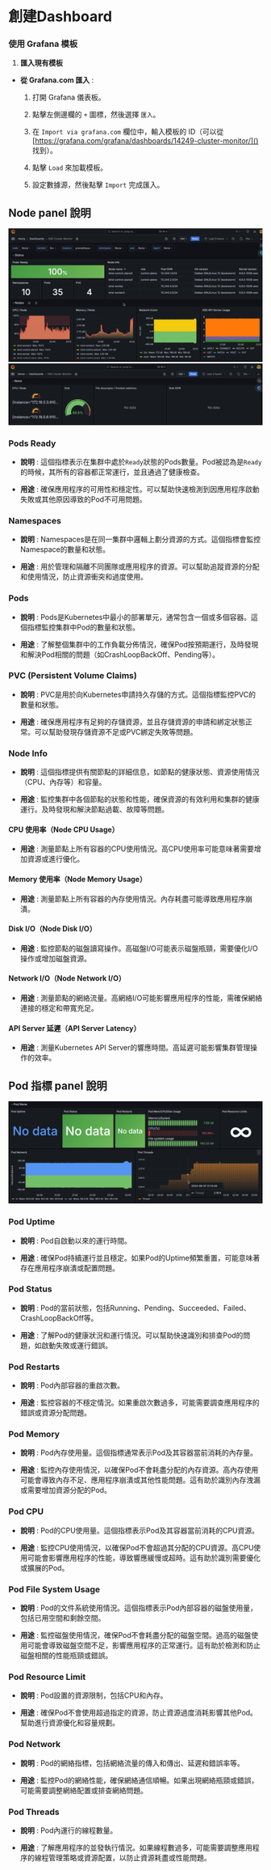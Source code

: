 # 創建Dashboard

### 使用 Grafana 模板 
 
1. **匯入現有模板**  
  - **從 Grafana.com 匯入** :
    1. 打開 Grafana 儀表板。
 
    2. 點擊左側邊欄的 `+` 圖標，然後選擇 `匯入`。
 
    3. 在 `Import via grafana.com` 欄位中，輸入模板的 ID（可以從 [https://grafana.com/grafana/dashboards/14249-cluster-monitor/]()  找到）。
 
    4. 點擊 `Load` 來加載模板。
 
    5. 設定數據源，然後點擊 `Import` 完成匯入。

## Node panel 說明
![g1](https://github.com/Eric-hys/Kind_test/blob/main/images/g1.png)
![g2](https://github.com/Eric-hys/Kind_test/blob/main/images/g2.png)

### Pods Ready 
 
- **說明** : 這個指標表示在集群中處於`Ready`狀態的Pods數量。Pod被認為是`Ready`的時候，其所有的容器都正常運行，並且通過了健康檢查。
 
- **用途** : 確保應用程序的可用性和穩定性。可以幫助快速檢測到因應用程序啟動失敗或其他原因導致的Pod不可用問題。

### Namespaces 
 
- **說明** : Namespaces是在同一集群中邏輯上劃分資源的方式。這個指標會監控Namespace的數量和狀態。
 
- **用途** : 用於管理和隔離不同團隊或應用程序的資源。可以幫助追蹤資源的分配和使用情況，防止資源衝突和過度使用。

### Pods 
 
- **說明** : Pods是Kubernetes中最小的部署單元，通常包含一個或多個容器。這個指標監控集群中Pod的數量和狀態。
 
- **用途** : 了解整個集群中的工作負載分佈情況，確保Pod按預期運行，及時發現和解決Pod相關的問題（如CrashLoopBackOff、Pending等）。

### PVC (Persistent Volume Claims) 
 
- **說明** : PVC是用於向Kubernetes申請持久存儲的方式。這個指標監控PVC的數量和狀態。
 
- **用途** : 確保應用程序有足夠的存儲資源，並且存儲資源的申請和綁定狀態正常。可以幫助發現存儲資源不足或PVC綁定失敗等問題。

### Node Info 
 
- **說明** : 這個指標提供有關節點的詳細信息，如節點的健康狀態、資源使用情況（CPU、內存等）和容量。
 
- **用途** : 監控集群中各個節點的狀態和性能，確保資源的有效利用和集群的健康運行。及時發現和解決節點過載、故障等問題。


#### CPU 使用率（Node CPU Usage） 
 
- **用途** : 測量節點上所有容器的CPU使用情況。高CPU使用率可能意味著需要增加資源或進行優化。

#### Memory 使用率（Node Memory Usage） 
 
- **用途** : 測量節點上所有容器的內存使用情況。內存耗盡可能導致應用程序崩潰。

#### Disk I/O（Node Disk I/O） 
 
- **用途** : 監控節點的磁盤讀寫操作。高磁盤I/O可能表示磁盤瓶頸，需要優化I/O操作或增加磁盤資源。

#### Network I/O（Node Network I/O） 
 
- **用途** : 測量節點的網絡流量。高網絡I/O可能影響應用程序的性能，需確保網絡連接的穩定和帶寬充足。

#### API Server 延遲（API Server Latency） 
 
- **用途** : 測量Kubernetes API Server的響應時間。高延遲可能影響集群管理操作的效率。

## Pod 指標 panel 說明
![g3](https://github.com/Eric-hys/Kind_test/blob/main/images/g3.png)


### Pod Uptime 
 
- **說明** : Pod自啟動以來的運行時間。
 
- **用途** : 確保Pod持續運行並且穩定。如果Pod的Uptime頻繁重置，可能意味著存在應用程序崩潰或配置問題。

### Pod Status 
 
- **說明** : Pod的當前狀態，包括Running、Pending、Succeeded、Failed、CrashLoopBackOff等。
 
- **用途** : 了解Pod的健康狀況和運行情況。可以幫助快速識別和排查Pod的問題，如啟動失敗或運行錯誤。

### Pod Restarts 
 
- **說明** : Pod內部容器的重啟次數。
 
- **用途** : 監控容器的不穩定情況。如果重啟次數過多，可能需要調查應用程序的錯誤或資源分配問題。

### Pod Memory 
 
- **說明** : Pod內存使用量。這個指標通常表示Pod及其容器當前消耗的內存量。
 
- **用途** : 監控內存使用情況，以確保Pod不會耗盡分配的內存資源。高內存使用可能會導致內存不足、應用程序崩潰或其他性能問題。這有助於識別內存洩漏或需要增加資源分配的Pod。

### Pod CPU 
 
- **說明** : Pod的CPU使用量。這個指標表示Pod及其容器當前消耗的CPU資源。
 
- **用途** : 監控CPU使用情況，以確保Pod不會超過其分配的CPU資源。高CPU使用可能會影響應用程序的性能，導致響應緩慢或超時。這有助於識別需要優化或擴展的Pod。

### Pod File System Usage 
 
- **說明** : Pod的文件系統使用情況。這個指標表示Pod內部容器的磁盤使用量，包括已用空間和剩餘空間。
 
- **用途** : 監控磁盤使用情況，確保Pod不會耗盡分配的磁盤空間。過高的磁盤使用可能會導致磁盤空間不足，影響應用程序的正常運行。這有助於檢測和防止磁盤相關的性能瓶頸或錯誤。


### Pod Resource Limit 
 
- **說明** : Pod設置的資源限制，包括CPU和內存。
 
- **用途** : 確保Pod不會使用超過指定的資源，防止資源過度消耗影響其他Pod。幫助進行資源優化和容量規劃。

### Pod Network 
 
- **說明** : Pod的網絡指標，包括網絡流量的傳入和傳出、延遲和錯誤率等。
 
- **用途** : 監控Pod的網絡性能，確保網絡通信順暢。如果出現網絡瓶頸或錯誤，可能需要調整網絡配置或排查網絡問題。

### Pod Threads 
 
- **說明** : Pod內運行的線程數量。
 
- **用途** : 了解應用程序的並發執行情況。如果線程數過多，可能需要調整應用程序的線程管理策略或資源配置，以防止資源耗盡或性能問題。























